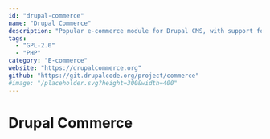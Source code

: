 ```yaml
---
id: "drupal-commerce"
name: "Drupal Commerce"
description: "Popular e-commerce module for Drupal CMS, with support for dozens of payment, shipping, and shopping related modules."
tags:
  - "GPL-2.0"
  - "PHP"
category: "E-commerce"
website: "https://drupalcommerce.org"
github: "https://git.drupalcode.org/project/commerce"
#image: "/placeholder.svg?height=300&width=400"
---
```


# Drupal Commerce
